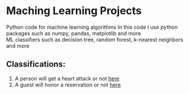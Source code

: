 # Maching Learning Projects
Python code for machine learning algorithms
In this code i use python packages such as numpy, pandas, matplotlib and more  
ML classifiers such as decision tree, random forest, k-nearest neighbors and more

## Classifications:
1. A person will get a heart attack or not [here](https://github.com/TalCordova/Machine-Learning/blob/main/Tal/pythonProject/mlProjectV2.py)
2. A guest will honor a reservation or not [here](https://github.com/TalCordova/Machine-Learning/blob/main/HotelReservation.ipynb)
